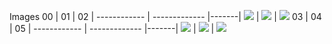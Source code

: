 Images
00 | 01 | 02  |
------------ | ------------- |-------|
![](https://github.com/napoles-uach/streamlit_apps/blob/main/Streamlit_Colab/Images/00.png) | ![](https://github.com/napoles-uach/streamlit_apps/blob/main/Streamlit_Colab/Images/01.png) | ![](https://github.com/napoles-uach/streamlit_apps/blob/main/Streamlit_Colab/Images/02.png)
03 | 04 | 05  |
------------ | ------------- |-------|
![](https://github.com/napoles-uach/streamlit_apps/blob/main/Streamlit_Colab/Images/03.png) | ![](https://github.com/napoles-uach/streamlit_apps/blob/main/Streamlit_Colab/Images/04.png) | ![](https://github.com/napoles-uach/streamlit_apps/blob/main/Streamlit_Colab/Images/05.png)

